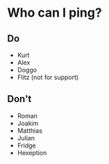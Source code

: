 Who can I ping?
===
## Do
 - Kurt
 - Alex
 - Doggo
 - Flitz (not for support)
## Don't
 - Roman
 - Joakim
 - Matthias
 - Julian
 - Fridge
 - Hexeption
